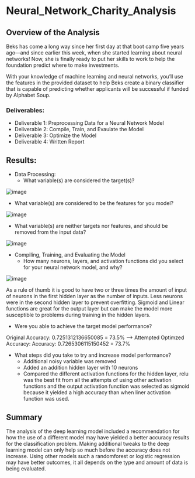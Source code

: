 # Neural_Network_Charity_Analysis

## Overview of the Analysis
Beks has come a long way since her first day at that boot camp five years ago—and since earlier this week, when she started learning about neural networks! Now, she is finally ready to put her skills to work to help the foundation predict where to make investments.

With your knowledge of machine learning and neural networks, you’ll use the features in the provided dataset to help Beks create a binary classifier that is capable of predicting whether applicants will be successful if funded by Alphabet Soup.

### Deliverables:
- Deliverable 1: Preprocessing Data for a Neural Network Model
- Deliverable 2: Compile, Train, and Evaulate the Model
- Deliverable 3: Optimize the Model
- Deliverable 4: Written Report

## Results:
- Data Processing:
  - What variable(s) are considered the target(s)?

![image](https://user-images.githubusercontent.com/90146132/156652292-d8446f39-06dc-4c6a-a3eb-316520c740d8.png)

  - What variable(s) are considered to be the features for you model?

![image](https://user-images.githubusercontent.com/90146132/156652160-1f33fbf9-2154-44c6-8b49-5ef0eae0d952.png)

  - What variable(s) are neither targets nor features, and should be removed from the input data?

![image](https://user-images.githubusercontent.com/90146132/156652414-01a39bf2-1d87-491b-a699-9ffa83440d0f.png)

- Compiling, Training, and Evaluating the Model
  - How many neurons, layers, and activation functions did you select for your neural network model, and why?

![image](https://user-images.githubusercontent.com/90146132/156653932-49fa125f-3cd2-4c73-8a2c-d55ee00c09e6.png)

As a rule of thumb it is good to have two or three times the amount of input of neurons in the first hidden layer as the number of inputs. Less neurons were in the second hidden layer to prevent overfitting. Sigmoid and Linear functions are great for the output layer but can make the model more susceptible to problems during training in the hidden layers.

  - Were you able to achieve the target model performance?

Original Accuracy: 0.7251312136650085 = 73.5% --> Attempted Optimzed Accuracy: Accuracy: 0.7265306115150452 = 73.7%

  - What steps did you take to try and increase model performance?
    - Additional noisy variable was removed
    - Added an addition hidden layer with 10 neurons
    - Compared the different activation functions for the hidden layer, relu was the best fit from all the attempts of using other activation functions and the output activation function was selected as sigmoid because it yielded a high accuracy than when liner activation function was used.

## Summary
The analysis of the deep learning model included a recommendation for how the use of a different model may have yielded a better accuracy results for the classification problem. Making additional tweaks to the deep learning model can only help so much before the accuracy does not increase. Using other models such a randomforest or logistic regression may have better outcomes, it all depends on the type and amount of data is being evaluated.

